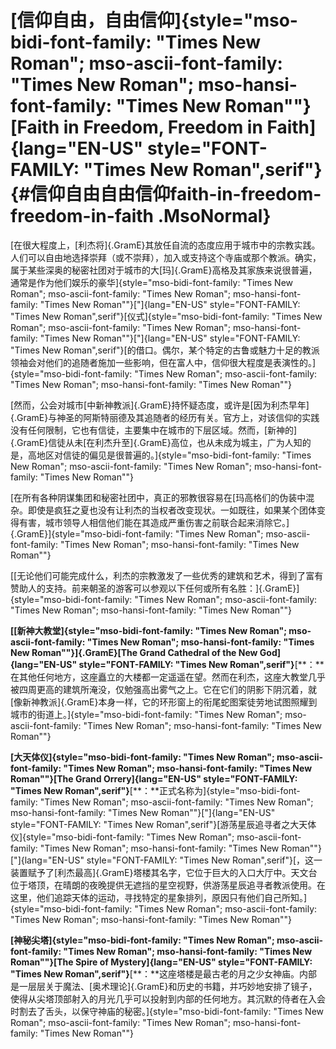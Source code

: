 # [信仰自由，自由信仰]{style="mso-bidi-font-family: \"Times New Roman\"; mso-ascii-font-family: \"Times New Roman\"; mso-hansi-font-family: \"Times New Roman\""}[Faith in Freedom, Freedom in Faith]{lang="EN-US" style="FONT-FAMILY: \"Times New Roman\",serif"} {#信仰自由自由信仰faith-in-freedom-freedom-in-faith .MsoNormal}

[在很大程度上，[利杰将]{.GramE}其放任自流的态度应用于城市中的宗教实践。人们可以自由地选择崇拜（或不崇拜），加入或支持这个寺庙或那个教派。确实，属于某些深奥的秘密社团对于城市的大[玛]{.GramE}高格及其家族来说很普遍，通常是作为他们娱乐的豪华]{style="mso-bidi-font-family: \"Times New Roman\"; mso-ascii-font-family: \"Times New Roman\"; mso-hansi-font-family: \"Times New Roman\""}["]{lang="EN-US"
style="FONT-FAMILY: \"Times New Roman\",serif"}[仪式]{style="mso-bidi-font-family: \"Times New Roman\"; mso-ascii-font-family: \"Times New Roman\"; mso-hansi-font-family: \"Times New Roman\""}["]{lang="EN-US"
style="FONT-FAMILY: \"Times New Roman\",serif"}[的借口。偶尔，某个特定的古鲁或魅力十足的教派领袖会对他们的追随者施加一些影响，但在富人中，信仰很大程度是表演性的。]{style="mso-bidi-font-family: \"Times New Roman\"; mso-ascii-font-family: \"Times New Roman\"; mso-hansi-font-family: \"Times New Roman\""}

[然而，公会对城市[中新神教派]{.GramE}持怀疑态度，或许是[因为利杰早年]{.GramE}与神圣的阿斯特丽德及其追随者的经历有关。官方上，对该信仰的实践没有任何限制，它也有信徒，主要集中在城市的下层区域。然而，[新神的]{.GramE}信徒从未[在利杰升至]{.GramE}高位，也从未成为城主，广为人知的是，高地区对信徒的偏见是很普遍的。]{style="mso-bidi-font-family: \"Times New Roman\"; mso-ascii-font-family: \"Times New Roman\"; mso-hansi-font-family: \"Times New Roman\""}

[在所有各种阴谋集团和秘密社团中，真正的邪教很容易在[玛高格们的伪装中混杂。即使是疯狂之夏也没有让利杰的当权者改变现状。一如既往，如果某个团体变得有害，城市领导人相信他们能在其造成严重伤害之前联合起来消除它。]{.GramE}]{style="mso-bidi-font-family: \"Times New Roman\"; mso-ascii-font-family: \"Times New Roman\"; mso-hansi-font-family: \"Times New Roman\""}

[[无论他们可能完成什么，利杰的宗教激发了一些优秀的建筑和艺术，得到了富有赞助人的支持。前来朝圣的游客可以参观以下任何或所有名胜：]{.GramE}]{style="mso-bidi-font-family: \"Times New Roman\"; mso-ascii-font-family: \"Times New Roman\"; mso-hansi-font-family: \"Times New Roman\""}

**[[新神大教堂]{style="mso-bidi-font-family: \"Times New Roman\"; mso-ascii-font-family: \"Times New Roman\"; mso-hansi-font-family: \"Times New Roman\""}]{.GramE}[The
Grand Cathedral of the New God]{lang="EN-US"
style="FONT-FAMILY: \"Times New Roman\",serif"}**[**：**在其他任何地方，这座矗立的大楼都一定遥遥在望。然而在利杰，这座大教堂几乎被四周更高的建筑所淹没，仅勉强高出雾气之上。它在它们的阴影下阴沉着，就[像新神教派]{.GramE}本身一样，它的环形窗上的衔尾蛇图案徒劳地试图照耀到城市的街道上。]{style="mso-bidi-font-family: \"Times New Roman\"; mso-ascii-font-family: \"Times New Roman\"; mso-hansi-font-family: \"Times New Roman\""}

**[大天体仪]{style="mso-bidi-font-family: \"Times New Roman\"; mso-ascii-font-family: \"Times New Roman\"; mso-hansi-font-family: \"Times New Roman\""}[The
Grand Orrery]{lang="EN-US"
style="FONT-FAMILY: \"Times New Roman\",serif"}**[**：**正式名称为]{style="mso-bidi-font-family: \"Times New Roman\"; mso-ascii-font-family: \"Times New Roman\"; mso-hansi-font-family: \"Times New Roman\""}["]{lang="EN-US"
style="FONT-FAMILY: \"Times New Roman\",serif"}[游荡星辰追寻者之大天体仪]{style="mso-bidi-font-family: \"Times New Roman\"; mso-ascii-font-family: \"Times New Roman\"; mso-hansi-font-family: \"Times New Roman\""}["]{lang="EN-US"
style="FONT-FAMILY: \"Times New Roman\",serif"}[，这一装置赋予了[利杰最高]{.GramE}塔楼其名字，它位于巨大的入口大厅中。天文台位于塔顶，在晴朗的夜晚提供无遮挡的星空视野，供游荡星辰追寻者教派使用。在这里，他们追踪天体的运动，寻找特定的星象排列，原因只有他们自己所知。]{style="mso-bidi-font-family: \"Times New Roman\"; mso-ascii-font-family: \"Times New Roman\"; mso-hansi-font-family: \"Times New Roman\""}

**[神秘尖塔]{style="mso-bidi-font-family: \"Times New Roman\"; mso-ascii-font-family: \"Times New Roman\"; mso-hansi-font-family: \"Times New Roman\""}[The
Spire of Mystery]{lang="EN-US"
style="FONT-FAMILY: \"Times New Roman\",serif"}**[**：**这座塔楼是最古老的月之少女神庙。内部是一层层关于魔法、[奥术理论]{.GramE}和历史的书籍，并巧妙地安排了镜子，使得从尖塔顶部射入的月光几乎可以投射到内部的任何地方。其沉默的侍者在入会时割去了舌头，以保守神庙的秘密。]{style="mso-bidi-font-family: \"Times New Roman\"; mso-ascii-font-family: \"Times New Roman\"; mso-hansi-font-family: \"Times New Roman\""}
